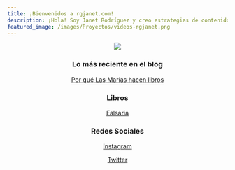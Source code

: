 ```yaml
---
title: ¡Bienvenidos a rgjanet.com!
description: ¡Hola! Soy Janet Rodríguez y creo estrategias de contenidos digitales y redes sociales para empresas y emprendedores.
featured_image: /images/Proyectos/videos-rgjanet.png
---
```


<p align="center"><img src="https://www.rgjanet.com/images/rgjanet-4.png" align="center"></p>

<h3 align="center">Lo más reciente en el blog</h3>

<p align="center"><a href="https://rgjanet.com/blog/las-marias-hacen-libros" class="button button--large">Por qué Las Marías hacen libros</a></p>
  
<h3 align="center">Libros</h3>
  
<p align="center"><a href="http://libros.rgjanet.com/" class="button button--large">Falsaria</a></p>

<h3 align="center">Redes Sociales</h3>

<p align="center"><a href="https://www.instagram.com/rgjanet/" class="button button--large">Instagram</a></p>
<p align="center"><a href="https://twitter.com/RGJanet" class="button button--large">Twitter</a></p>

